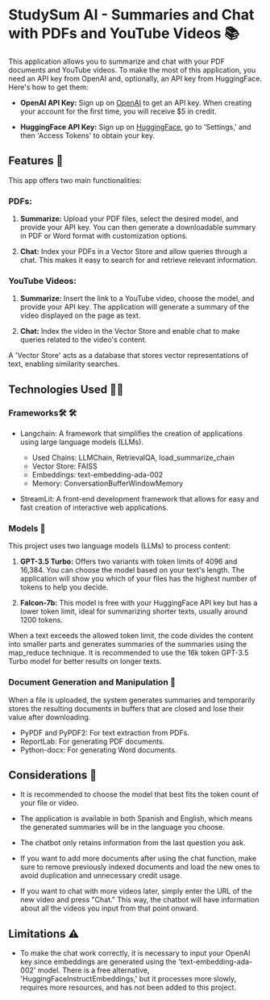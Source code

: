# StudySum AI - Summaries and Chat with PDFs and YouTube Videos 📚

This application allows you to summarize and chat with your PDF documents and YouTube videos. To make the most of this application, you need an API key from OpenAI and, optionally, an API key from HuggingFace. Here's how to get them:

- **OpenAI API Key:** Sign up on [OpenAI](https://openai.com/) to get an API key. When creating your account for the first time, you will receive $5 in credit.

- **HuggingFace API Key:** Sign up on [HuggingFace](https://huggingface.co/), go to 'Settings,' and then 'Access Tokens' to obtain your key.

## Features 🔧

This app offers two main functionalities:

### PDFs:

1. **Summarize:** Upload your PDF files, select the desired model, and provide your API key. You can then generate a downloadable summary in PDF or Word format with customization options.

2. **Chat:** Index your PDFs in a Vector Store and allow queries through a chat. This makes it easy to search for and retrieve relevant information.

### YouTube Videos:

1. **Summarize:** Insert the link to a YouTube video, choose the model, and provide your API key. The application will generate a summary of the video displayed on the page as text.

2. **Chat:** Index the video in the Vector Store and enable chat to make queries related to the video's content.

A 'Vector Store' acts as a database that stores vector representations of text, enabling similarity searches.

## Technologies Used 👨‍💻
### Frameworks🛠 🛠️
- Langchain: A framework that simplifies the creation of applications using large language models (LLMs).
  - Used Chains: LLMChain, RetrievalQA, load_summarize_chain
  - Vector Store: FAISS
  - Embeddings: text-embedding-ada-002
  - Memory: ConversationBufferWindowMemory

- StreamLit: A front-end development framework that allows for easy and fast creation of interactive web applications.

### Models 🤖

This project uses two language models (LLMs) to process content:

1. **GPT-3.5 Turbo:** Offers two variants with token limits of 4096 and 16,384. You can choose the model based on your text's length. The application will show you which of your files has the highest number of tokens to help you decide.

2. **Falcon-7b:** This model is free with your HuggingFace API key but has a lower token limit, ideal for summarizing shorter texts, usually around 1200 tokens.

When a text exceeds the allowed token limit, the code divides the content into smaller parts and generates summaries of the summaries using the map_reduce technique. It is recommended to use the 16k token GPT-3.5 Turbo model for better results on longer texts.

### Document Generation and Manipulation 📄
When a file is uploaded, the system generates summaries and temporarily stores the resulting documents in buffers that are closed and lose their value after downloading.

- PyPDF and PyPDF2: For text extraction from PDFs.
- ReportLab: For generating PDF documents.
- Python-docx: For generating Word documents.

## Considerations 📍

- It is recommended to choose the model that best fits the token count of your file or video.

- The application is available in both Spanish and English, which means the generated summaries will be in the language you choose.

- The chatbot only retains information from the last question you ask.

- If you want to add more documents after using the chat function, make sure to remove previously indexed documents and load the new ones to avoid duplication and unnecessary credit usage.

- If you want to chat with more videos later, simply enter the URL of the new video and press "Chat." This way, the chatbot will have information about all the videos you input from that point onward.

## Limitations ⚠️

- To make the chat work correctly, it is necessary to input your OpenAI key since embeddings are generated using the 'text-embedding-ada-002' model. There is a free alternative, 'HuggingFaceInstructEmbeddings,' but it processes more slowly, requires more resources, and has not been added to this project.

